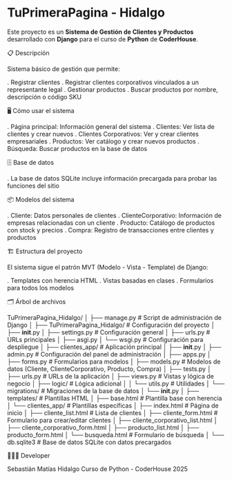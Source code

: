 # TuPrimeraPagina - Hidalgo

Este proyecto es un **Sistema de Gestión de Clientes y Productos** desarrollado con **Django** para el curso de **Python** de **CoderHouse**.


📋 Descripción

Sistema básico de gestión que permite:

. Registrar clientes
. Registrar clientes corporativos vinculados a un representante legal
. Gestionar productos
. Buscar productos por nombre, descripción o código SKU

🖥️ Cómo usar el sistema

. Página principal: Información general del sistema
. Clientes: Ver lista de clientes y crear nuevos
. Clientes Corporativos: Ver y crear clientes empresariales
. Productos: Ver catálogo y crear nuevos productos
. Búsqueda: Buscar productos en la base de datos

🗄️ Base de datos

. La base de datos SQLite incluye información precargada para probar las funciones del sitio

📦 Modelos del sistema

. Cliente: Datos personales de clientes
. ClienteCorporativo: Información de empresas relacionadas con un cliente
. Producto: Catálogo de productos con stock y precios
. Compra: Registro de transacciones entre clientes y productos


🏗️ Estructura del proyecto

El sistema sigue el patrón MVT (Modelo - Vista - Template) de Django:

. Templates con herencia HTML
. Vistas basadas en clases
. Formularios para todos los modelos

🗂️ Árbol de archivos

TuPrimeraPagina_Hidalgo/
│
├── manage.py                     # Script de administración de Django
│
├── TuPrimeraPagina_Hidalgo/      # Configuración del proyecto
│   ├── __init__.py
│   ├── settings.py               # Configuración general
│   ├── urls.py                   # URLs principales
│   ├── asgi.py
│   └── wsgi.py                   # Configuración para despliegue
│
├── clientes_app/                 # Aplicación principal
│   ├── __init__.py
│   ├── admin.py                  # Configuración del panel de administración
│   ├── apps.py
│   ├── forms.py                  # Formularios para modelos
│   ├── models.py                 # Modelos de datos (Cliente, ClienteCorporativo, Producto, Compra)
│   ├── tests.py
│   ├── urls.py                   # URLs de la aplicación
│   ├── views.py                  # Vistas y lógica de negocio
│   ├── logic/                    # Lógica adicional
│   │   └── utils.py              # Utilidades
│   └── migrations/               # Migraciones de la base de datos
│       └── __init__.py
│
├── templates/                    # Plantillas HTML
│   ├── base.html                 # Plantilla base con herencia
│   └── clientes_app/             # Plantillas específicas
│       ├── index.html            # Página de inicio
│       ├── cliente_list.html     # Lista de clientes
│       ├── cliente_form.html     # Formulario para crear/editar clientes
│       ├── cliente_corporativo_list.html
│       ├── cliente_corporativo_form.html
│       ├── producto_list.html
│       ├── producto_form.html
│       └── busqueda.html         # Formulario de búsqueda
│
└── db.sqlite3                    # Base de datos SQLite con datos precargados


👨🏻‍💻 Developer

Sebastián Matías Hidalgo
Curso de Python - CoderHouse 2025
